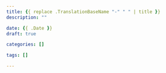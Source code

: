 ```yaml
---
title: {{ replace .TranslationBaseName "-" " " | title }}
description: ""

date: {{ .Date }}
draft: true

categories: []

tags: []

---
```


